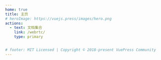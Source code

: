 ```yaml
---
home: true
title: 主页
# heroImage: https://vuejs.press/images/hero.png
actions:
  - text: 文档集合
    link: /webrtc/
    type: primary


# footer: MIT Licensed | Copyright © 2018-present VuePress Community
---
```


[default-theme-home]: https://vuejs.press/reference/default-theme/frontmatter.html#home-page
